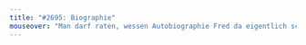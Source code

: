 ```yaml
---
title: "#2695: Biographie"
mouseover: "Man darf raten, wessen Autobiographie Fred da eigentlich schreibt."
---
```


